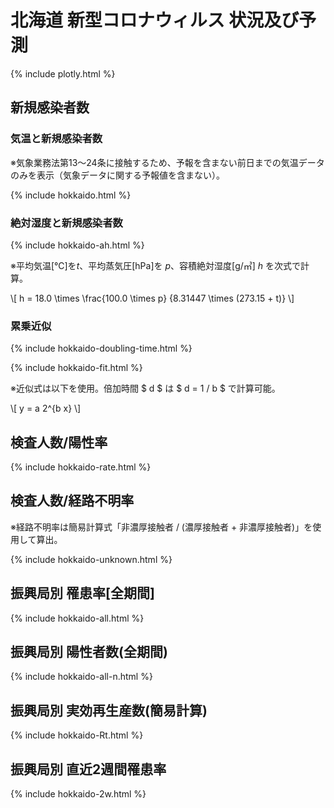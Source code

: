 # 北海道 新型コロナウィルス 状況及び予測

{% include plotly.html %}

## 新規感染者数

### 気温と新規感染者数
※気象業務法第13～24条に接触するため、予報を含まない前日までの気温データのみを表示（気象データに関する予報値を含まない）。

{% include hokkaido.html %}

### 絶対湿度と新規感染者数
{% include hokkaido-ah.html %}

※平均気温[℃]を$t$、平均蒸気圧[hPa]を $p$、容積絶対湿度[g/㎥] $h$ を次式で計算。


\\[
h = 18.0 \times \frac{100.0 \times p} {8.31447 \times (273.15 + t)}
\\]


### 累乗近似

{% include hokkaido-doubling-time.html %}

{% include hokkaido-fit.html %}

※近似式は以下を使用。倍加時間 $ d $ は $ d = 1 / b $ で計算可能。


\\[
y = a 2^{b x}
\\]


## 検査人数/陽性率
{% include hokkaido-rate.html %}

## 検査人数/経路不明率

※経路不明率は簡易計算式「非濃厚接触者 / (濃厚接触者 + 非濃厚接触者)」を使用して算出。

{% include hokkaido-unknown.html %}

## 振興局別 罹患率[全期間] 
{% include hokkaido-all.html %}

## 振興局別 陽性者数(全期間)
{% include hokkaido-all-n.html %}

## 振興局別 実効再生産数(簡易計算)
{% include hokkaido-Rt.html %}

## 振興局別 直近2週間罹患率
{% include hokkaido-2w.html %}

